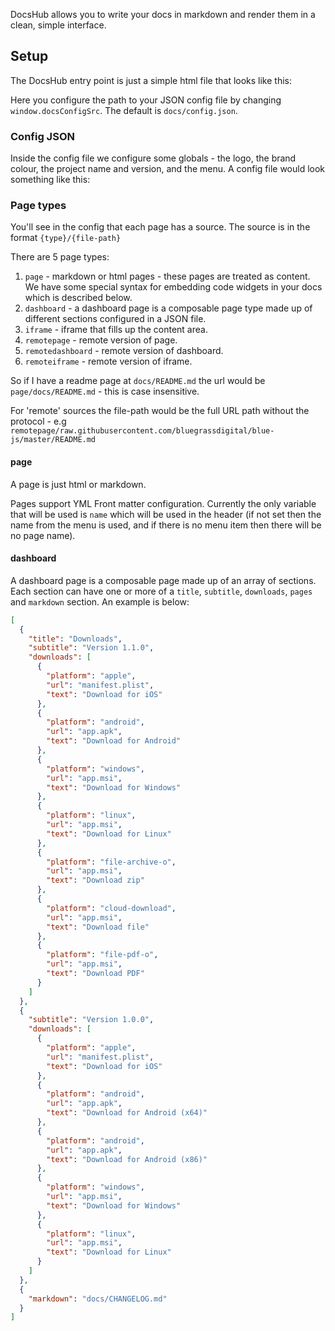 DocsHub allows you to write your docs in markdown and render them in a clean, simple interface.

## Setup

The DocsHub entry point is just a simple html file that looks like this:

<?codeblock external="index.html" lang="html"></codeblock?>

Here you configure the path to your JSON config file by changing `window.docsConfigSrc`. The default is `docs/config.json`.

### Config JSON

Inside the config file we configure some globals - the logo, the brand colour, the project name and version, and the menu. A config file would look something like this:

<?codeblock external="config.json" lang="json"></codeblock?>

### Page types

You'll see in the config that each page has a source. The source is in the format `{type}/{file-path}`

There are 5 page types:

1. `page` - markdown or html pages - these pages are treated as content. We have some special syntax for embedding code widgets in your docs which is described below.
2. `dashboard` - a dashboard page is a composable page type made up of different sections configured in a JSON file.
3. `iframe` - iframe that fills up the content area.
4. `remotepage` - remote version of page.
5. `remotedashboard` - remote version of dashboard.
6. `remoteiframe` - remote version of iframe.

So if I have a readme page at `docs/README.md` the url would be `page/docs/README.md` - this is case insensitive.

For 'remote' sources the file-path would be the full URL path without the protocol - e.g `remotepage/raw.githubusercontent.com/bluegrassdigital/blue-js/master/README.md`

#### page

A page is just html or markdown.

Pages support YML Front matter configuration. Currently the only variable that will be used is `name` which will be used in the header (if not set then the name from the menu is used, and if there is no menu item then there will be no page name).

#### dashboard

A dashboard page is a composable page made up of an array of sections. Each section can have one or more of a `title`, `subtitle`, `downloads`, `pages` and `markdown` section. An example is below:

```json
[
  {
    "title": "Downloads",
    "subtitle": "Version 1.1.0",
    "downloads": [
      {
        "platform": "apple",
        "url": "manifest.plist",
        "text": "Download for iOS"
      },
      {
        "platform": "android",
        "url": "app.apk",
        "text": "Download for Android"
      },
      {
        "platform": "windows",
        "url": "app.msi",
        "text": "Download for Windows"
      },
      {
        "platform": "linux",
        "url": "app.msi",
        "text": "Download for Linux"
      },
      {
        "platform": "file-archive-o",
        "url": "app.msi",
        "text": "Download zip"
      },
      {
        "platform": "cloud-download",
        "url": "app.msi",
        "text": "Download file"
      },
      {
        "platform": "file-pdf-o",
        "url": "app.msi",
        "text": "Download PDF"
      }
    ]
  },
  {
    "subtitle": "Version 1.0.0",
    "downloads": [
      {
        "platform": "apple",
        "url": "manifest.plist",
        "text": "Download for iOS"
      },
      {
        "platform": "android",
        "url": "app.apk",
        "text": "Download for Android (x64)"
      },
      {
        "platform": "android",
        "url": "app.apk",
        "text": "Download for Android (x86)"
      },
      {
        "platform": "windows",
        "url": "app.msi",
        "text": "Download for Windows"
      },
      {
        "platform": "linux",
        "url": "app.msi",
        "text": "Download for Linux"
      }
    ]
  },
  {
    "markdown": "docs/CHANGELOG.md"
  }
]
```
